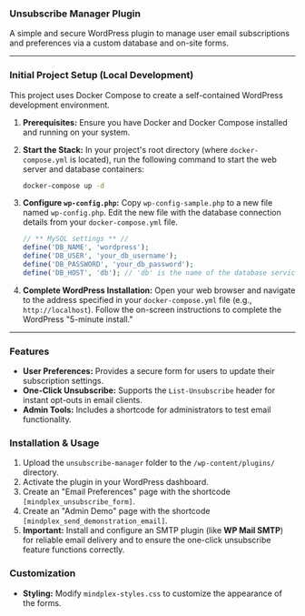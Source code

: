 ### Unsubscribe Manager Plugin

A simple and secure WordPress plugin to manage user email subscriptions and preferences via a custom database and on-site forms.

***

### Initial Project Setup (Local Development)

This project uses Docker Compose to create a self-contained WordPress development environment.

1.  **Prerequisites:** Ensure you have Docker and Docker Compose installed and running on your system.
2.  **Start the Stack:** In your project's root directory (where `docker-compose.yml` is located), run the following command to start the web server and database containers:

    ```bash
    docker-compose up -d
    ```

3.  **Configure `wp-config.php`:** Copy `wp-config-sample.php` to a new file named `wp-config.php`. Edit the new file with the database connection details from your `docker-compose.yml` file.

    ```php
    // ** MySQL settings ** //
    define('DB_NAME', 'wordpress');
    define('DB_USER', 'your_db_username');
    define('DB_PASSWORD', 'your_db_password');
    define('DB_HOST', 'db'); // 'db' is the name of the database service in docker-compose.yml
    ```
4.  **Complete WordPress Installation:** Open your web browser and navigate to the address specified in your `docker-compose.yml` file (e.g., `http://localhost`). Follow the on-screen instructions to complete the WordPress "5-minute install."

***

### Features
* **User Preferences:** Provides a secure form for users to update their subscription settings.
* **One-Click Unsubscribe:** Supports the `List-Unsubscribe` header for instant opt-outs in email clients.
* **Admin Tools:** Includes a shortcode for administrators to test email functionality.

### Installation & Usage
1.  Upload the `unsubscribe-manager` folder to the `/wp-content/plugins/` directory.
2.  Activate the plugin in your WordPress dashboard.
3.  Create an "Email Preferences" page with the shortcode `[mindplex_unsubscribe_form]`.
4.  Create an "Admin Demo" page with the shortcode `[mindplex_send_demonstration_email]`.
5.  **Important:** Install and configure an SMTP plugin (like **WP Mail SMTP**) for reliable email delivery and to ensure the one-click unsubscribe feature functions correctly.

### Customization
* **Styling:** Modify `mindplex-styles.css` to customize the appearance of the forms.

